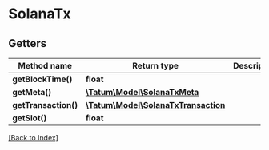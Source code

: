 # SolanaTx

## Getters

Method name | Return type | Description | Notes
------------ | ------------- | ------------- | -------------
**getBlockTime()** | **float** |  | [optional]
**getMeta()** | [**\Tatum\Model\SolanaTxMeta**](SolanaTxMeta.md) |  | [optional]
**getTransaction()** | [**\Tatum\Model\SolanaTxTransaction**](SolanaTxTransaction.md) |  | [optional]
**getSlot()** | **float** |  | [optional]

[[Back to Index]](../index.md)
